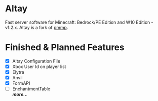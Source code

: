 # Altay
Fast server software for Minecraft: Bedrock/PE Edition and W10 Edition - v1.2.x.
Altay is a fork of [pmmp](https://github.com/pmmp/PocketMine-MP).

# Finished & Planned Features
 - [x] Altay Configuration File
 - [x] Xbox User Id on player list
 - [x] Elytra
 - [x] Anvil
 - [x] FormAPI
 - [ ] EnchantmentTable  
***more...***
